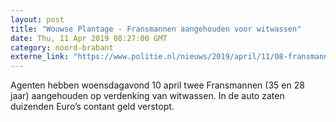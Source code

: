 ```yaml
---
layout: post
title: "Wouwse Plantage - Fransmannen aangehouden voor witwassen"
date: Thu, 11 Apr 2019 08:27:00 GMT
category: noord-brabant
externe_link: "https://www.politie.nl/nieuws/2019/april/11/08-fransmannen-aangehouden-voor-witwassen.html"
---
```


Agenten hebben woensdagavond 10 april twee Fransmannen (35 en 28 jaar) aangehouden op verdenking van witwassen. In de auto zaten duizenden Euro’s contant geld verstopt.
